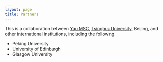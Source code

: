 ```yaml
---
layout: page
title: Partners
---
```


This is a collaboration between [Yau MSC](https://ymsc.tsinghua.edu.cn/), [Tsinghua University](http://www.tsinghua.edu.cn/publish/thu2018en/index.html), Beijing, and other international institutions, including the following.

* Peking University
* University of Edinburgh
* Glasgow University
